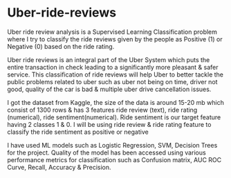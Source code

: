 # Uber-ride-reviews

Uber ride review analysis is a Supervised Learning Classification problem where I try to classify the ride
reviews given by the people as Positive (1) or Negative (0) based on the ride rating.

Uber ride reviews is an integral part of the Uber System which puts the entire transaction in check leading
to a significantly more pleasant & safer service. This classification of ride reviews will help Uber to better
tackle the public problems related to uber such as uber not being on time, driver not good, quality of the
car is bad & multiple uber drive cancellation issues.


I got the dataset from Kaggle, the size of the data is around 15-20 mb which consist of 1300 rows & has
3 features ride review (text), ride rating (numerical), ride sentiment(numerical). Ride sentiment is our
target feature having 2 classes 1 & 0. I will be using ride review & ride rating feature to classify the ride
sentiment as positive or negative


I have used ML models such as Logistic Regression, SVM, Decision
Trees for the project. Quality of the model has been  accessed using various performance metrics for
classification such as Confusion matrix, AUC ROC Curve, Recall, Accuracy & Precision. 
